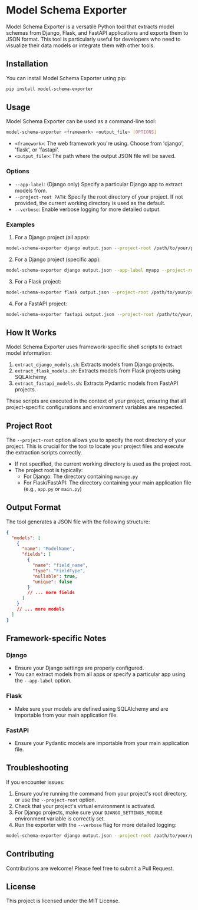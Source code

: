 # Model Schema Exporter

Model Schema Exporter is a versatile Python tool that extracts model schemas from Django, Flask, and FastAPI applications and exports them to JSON format. This tool is particularly useful for developers who need to visualize their data models or integrate them with other tools.

## Installation

You can install Model Schema Exporter using pip:

```bash
pip install model-schema-exporter
```

## Usage

Model Schema Exporter can be used as a command-line tool:

```bash
model-schema-exporter <framework> <output_file> [OPTIONS]
```

- `<framework>`: The web framework you're using. Choose from 'django', 'flask', or 'fastapi'.
- `<output_file>`: The path where the output JSON file will be saved.

### Options

- `--app-label`: (Django only) Specify a particular Django app to extract models from.
- `--project-root PATH`: Specify the root directory of your project. If not provided, the current working directory is used as the default.
- `--verbose`: Enable verbose logging for more detailed output.

### Examples

1. For a Django project (all apps):

```bash
model-schema-exporter django output.json --project-root /path/to/your/project
```

2. For a Django project (specific app):

```bash
model-schema-exporter django output.json --app-label myapp --project-root /path/to/your/project
```

3. For a Flask project:

```bash
model-schema-exporter flask output.json --project-root /path/to/your/project
```

4. For a FastAPI project:

```bash
model-schema-exporter fastapi output.json --project-root /path/to/your/project
```

## How It Works

Model Schema Exporter uses framework-specific shell scripts to extract model information:

1. `extract_django_models.sh`: Extracts models from Django projects.
2. `extract_flask_models.sh`: Extracts models from Flask projects using SQLAlchemy.
3. `extract_fastapi_models.sh`: Extracts Pydantic models from FastAPI projects.

These scripts are executed in the context of your project, ensuring that all project-specific configurations and environment variables are respected.

## Project Root

The `--project-root` option allows you to specify the root directory of your project. This is crucial for the tool to locate your project files and execute the extraction scripts correctly.

- If not specified, the current working directory is used as the project root.
- The project root is typically:
  - For Django: The directory containing `manage.py`
  - For Flask/FastAPI: The directory containing your main application file (e.g., `app.py` or `main.py`)

## Output Format

The tool generates a JSON file with the following structure:

```json
{
  "models": [
    {
      "name": "ModelName",
      "fields": [
        {
          "name": "field_name",
          "type": "FieldType",
          "nullable": true,
          "unique": false
        }
        // ... more fields
      ]
    }
    // ... more models
  ]
}
```

## Framework-specific Notes

### Django

- Ensure your Django settings are properly configured.
- You can extract models from all apps or specify a particular app using the `--app-label` option.

### Flask

- Make sure your models are defined using SQLAlchemy and are importable from your main application file.

### FastAPI

- Ensure your Pydantic models are importable from your main application file.

## Troubleshooting

If you encounter issues:

1. Ensure you're running the command from your project's root directory, or use the `--project-root` option.
2. Check that your project's virtual environment is activated.
3. For Django projects, make sure your `DJANGO_SETTINGS_MODULE` environment variable is correctly set.
4. Run the exporter with the `--verbose` flag for more detailed logging:

```bash
model-schema-exporter django output.json --project-root /path/to/your/project --verbose
```

## Contributing

Contributions are welcome! Please feel free to submit a Pull Request.

## License

This project is licensed under the MIT License.
